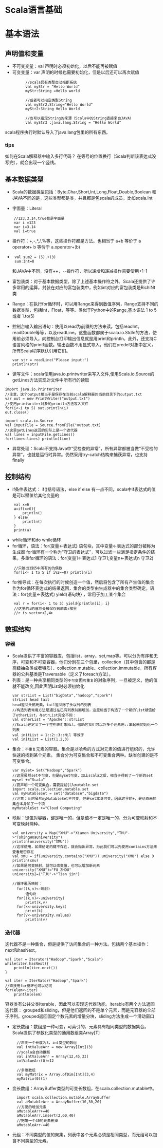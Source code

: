 # Scala语言基础

# 基本语法
## 声明值和变量
- 不可变变量：val 声明时必须初始化，以后不能再被赋值
- 可变变量：var 声明的时候也需要初始化，但是以后还可以再次赋值
  ```
        //scala具有类型自动推断系统
        val myStr = "Hello World"
        myStr:String =Hello world

        //或者可以指定类型String
        val myStr2:String="Hello World"
        myStr2:String Hello World

        //也可以指定String的来源（Scala中的String直接来自JAVA）
        val myStr3 :java.lang.String = "Hello World"

  ```

scala程序执行时默认导入了java.lang包里的所有东西。

### tips
如何在Scala解释器中输入多行代码？
在等号的位置换行（Scala判断该表达式没写完），就会出现一个竖线。

## 基本数据类型
- Scala的数据类型包括：Byte,Char,Short,Int,Long,Float,Double,Boolean
和JAVA不同的是，这些类型都是类，并且都是包scala的成员，比如scala.Int

- 字面量：Literal   
```
    //123,3,14,true都是字面量
    var i =123
    var i=3.14
    val i=true
```

- 操作符：+,-,*,/,%等，这些操作符都是方法。也相当于 a+b 等价于 a operator+ b 等价于 a.operator+(b)
-  ```
    val sum2 = (5).+(3)
    sum:Int=8
    ```
    和JAVA中不同，没有++，--操作符，所以递增和递减操作需要使用+1-1

- 富包装类：对于基本数据类型，除了上述基本操作符之外，Scala还提供了许多常用的运算，封装在对应的富包装类中，例如int对应的富包装类是RichINt类   
- Range：在执行for循环时，可以用Range来得到数值序列，Range支持不同的数据类型，包括Int，Float，等等。类似于Python中的Range,基本语法 1 to 5或者 1.to(5)
- 控制台输入输出语句：使用以read为前缀的方法来读，包括readInt，readDouble等等，以及readLine。这些函数都属于scala.io.StdIn的方法，使用前必须导入，向控制台打印输出信息就是用print和println，此外，还支持C语言风格的printf函数。输出函数不用显式导入，他们在predef对象中定义，所有Scala程序默认引用它们。
  ```
  var str = readLine("Please input:")
  println(str)
  ```
- 读写文件：scala使用java.io.printwriter来写入文件,使用Scala.io.Source的getLines方法实现对文件中所有行的读取
```
import java.io.PrintWriter
//注意，这个output相当于是保存在当前scala解释器的当前目录下的output.txt
var out = new PrintWriter("output.txt")
//使用printwriter对象的println方法写入文件
for(i<-i to 5) out.println(i)
out.close()
```

```
import scala.io.Source
val inputFile = Source.fromFile("output.txt)
//这里getLines返回的实际上是一个迭代器
val lines = inputFile.getLines()
for(line<-lines) println(line)
```

- 异常处理：Scala不支持Java中“受检查的异常”，所有异常都被当做“不受检的异常”，也就是运行时异常。仍然采用try-catch结构来捕获异常，也支持finally

## 控制结构
- if条件表达式： if()括号语法，else if else 有一点不同，scala中if表达式的值是可以赋值给其他变量的
```
    val x=6
    a=if(x>0){
        println()
    } else{
        println()
    }
    print(a)
```
- while循环和do while循环
- for循环，语法：for(变量<-表达式) 语句块，其中变量<-表达式的部分被称为生成器
for循环有一个称为“守卫的表达式”，可以过滤一些满足指定条件的结果。多重for循环的语法：for(变量1<-表达式1 守卫1;变量n<-表达式n 守卫2)
```
    //只输出1到5中所有的的偶数
    for(i<- 1 to 5 if i%2==0) println(i)
```

- for推导式：在每次执行的时候创造一个值，然后将包含了所有产生值的集合作为for循环表达式的结果返回，集合的类型由生成器中的集合类型确定。语法：for(变量<-表达式) yield{语句块} ，常用于加工某个集合
```
    val r = for(i<- 1 to 5) yield{println(i); i}
    //这里的i的值将会被保存到前面r那里
    //r is vector<2,4>
```

## 数据结构
### 容器
- Scala提供了丰富的容器库，包括list，array，set,map等。可以分为有序和无序，可变和不可变容器，他们分别在三个包里，collection（其中包含的都是高级抽象类或者特质）、collection.mutable、collection.immutable，所有容器的公共基类是Traversable（定义了foreach方法）。
- 列表：是一种共享相同类型的``不可变``但``可重复``的对象序列，一旦被定义，他的值就不能改变,因此声明List时必须初始化
    ```
    var strList = List("bigData","hadoop","spark")
    strList head tail
    head返回头部元素，tail返回除了头以外的列表
    //构造列表常用方法是通过在已有列表前面增加，这里相当于构造了一个新的list赋值给了otherList，与strList完全不同：
    val otherList = "Apache"::strList
    //Scala还定义了一个空列表对象Nil，借助它我们可以将多个元素用::串起来初始化一个列表
    val initList = 1::2::3::Nil 等效于
    val initList = List(1,2,3)
    ```
- 集合：`不重复`元素的容器。集合是以哈希的方式对元素的值进行组织的，允许快速的找到某个元素。 集合分为可变集合和不可变集合两种。缺省创建的是不可变集合。
    ```
    var mySet= Set("Hadoop","Spark")
    //这里虽然set不可变，但是myset可变，加上scala之后，相当于得到了一个新的set
    myset +="Scala"
    //要声明一个可变集合，需要提前引入mutable.set
    import scala.collection.mutable.set
    val myMutableSet = set("database","bigdata")
    //注意：此时虽然myMutableSet不可变，但是set本身可变，因此这里的+，是给原来的集合本身加了一个项
    myMutableSet +="Cloud Computing"
    ```
- 映射：键值对容器，键是唯一的，但是值不一定是唯一的，分为可变映射和不可变映射两种。
  ```
  val university = Map("XMU"->"Xiamen University","THU"->"TshingHUaUniversity")
  println(university("XMU"))
  //这样使用，如果给定的键不存在，就会抛出异常，为此我们可以先使用contains方法来查看是否存在
  val xmu = if(university.contains("XMU")) university("XMU") else 0 
  println(xmu)
  //如果是可变映射，就可以改变值，也可以增加新元素
  university("XMU")="FU ZHOU"
  university2=("TJU"->"Tian jin")

  //循环遍历映射：
    for((k,v)<-映射)
        语句块
    for((k,v)<-university)
        print(k,v)
    for(k<-university.keys)
        print(k)
    for(v<-university.values)
        println(v)
  ```
### 迭代器
迭代器不是一种集合，但是提供了访问集合的一种方法。包括两个基本操作：next和hasNext。
```
val iter = Iterator("Hadoop","Spark","Scala")
while(iter.hasNext){
    println(iter.next())
}

val iter = IterRator("Hadoop","Spark")
//直接用for循环也可以访问
for(elem<-iter)
    println(elem)
```
容器类有公共父类Iterable，因此可以实现迭代器功能。Iterable有两个方法返回迭代器：
grouped和sliding，但是他们返回的不是单个元素，而是元容器的全部子序列。grouped返回固定个数元素的增量分块，sliding方法生成一个滑动窗口

- 定长数组：数组是一种可变，可索引的，元素具有相同类型的数据集合。Scala提供了参数化类型的通用数组类Array[T]
  ```
    //声明一个长度为3，int类型的数组
    val intValueArr = new Array[Int](3)
    //scala会自动推断
    val intValueArr = Array(12,45,33)
    intValueArr(0)=12

    //多维数组
    val myMatrix = Array.ofDim[Int](3,4)
    myMatrix(0)(1)
  ```
- 变长数组：ArrayBuffer类型的可变长数组，在scala.collection.mutable中。
  ```
    import scala.collection.mutable.ArrayBuffer
    val aMutableArr = ArrayBuffer(10,30,20)
    //方便的增加元素
    aMutableArr+=40
    aMutableArr.insert(2,60,40)
    //把第一个40的元素删掉
    aMutableArr-=40
  ```
- 元组：不同类型的值的聚集，列表中各个元素必须是相同类型，而元组可以包含不同类型的元素。